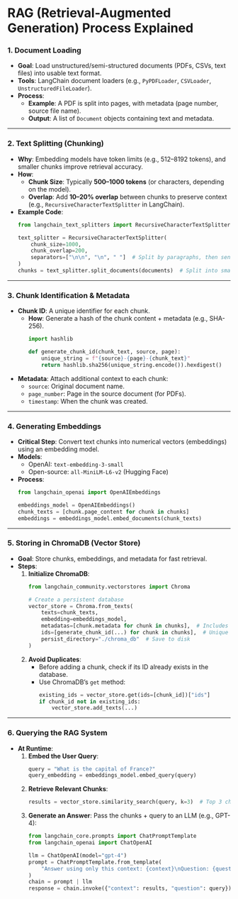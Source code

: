 # **RAG (Retrieval-Augmented Generation) Process Explained**  

### **1. Document Loading**  
- **Goal**: Load unstructured/semi-structured documents (PDFs, CSVs, text files) into usable text format.  
- **Tools**: LangChain document loaders (e.g., `PyPDFLoader`, `CSVLoader`, `UnstructuredFileLoader`).  
- **Process**:  
  - **Example**: A PDF is split into pages, with metadata (page number, source file name).  
  - **Output**: A list of `Document` objects containing text and metadata.  

---

### **2. Text Splitting (Chunking)**  
- **Why**: Embedding models have token limits (e.g., 512–8192 tokens), and smaller chunks improve retrieval accuracy.  
- **How**:  
  - **Chunk Size**: Typically **500–1000 tokens** (or characters, depending on the model).  
  - **Overlap**: Add **10–20% overlap** between chunks to preserve context (e.g., `RecursiveCharacterTextSplitter` in LangChain).  
- **Example Code**:  
  ```python
  from langchain_text_splitters import RecursiveCharacterTextSplitter

  text_splitter = RecursiveCharacterTextSplitter(
      chunk_size=1000,  
      chunk_overlap=200,  
      separators=["\n\n", "\n", " "]  # Split by paragraphs, then sentences
  )
  chunks = text_splitter.split_documents(documents)  # Split into smaller `Document` objects
  ```

---

### **3. Chunk Identification & Metadata**  
- **Chunk ID**: A unique identifier for each chunk.  
  - **How**: Generate a hash of the chunk content + metadata (e.g., SHA-256).  
    ```python
    import hashlib

    def generate_chunk_id(chunk_text, source, page):
        unique_string = f"{source}-{page}-{chunk_text}"
        return hashlib.sha256(unique_string.encode()).hexdigest()
    ```  
- **Metadata**: Attach additional context to each chunk:  
  - `source`: Original document name.  
  - `page_number`: Page in the source document (for PDFs).  
  - `timestamp`: When the chunk was created.  

---

### **4. Generating Embeddings**  
- **Critical Step**: Convert text chunks into numerical vectors (embeddings) using an embedding model.  
- **Models**:  
  - OpenAI: `text-embedding-3-small`  
  - Open-source: `all-MiniLM-L6-v2` (Hugging Face)  
- **Process**:  
  ```python
  from langchain_openai import OpenAIEmbeddings

  embeddings_model = OpenAIEmbeddings()
  chunk_texts = [chunk.page_content for chunk in chunks]
  embeddings = embeddings_model.embed_documents(chunk_texts)
  ```

---

### **5. Storing in ChromaDB (Vector Store)**  
- **Goal**: Store chunks, embeddings, and metadata for fast retrieval.  
- **Steps**:  
  1. **Initialize ChromaDB**:  
     ```python
     from langchain_community.vectorstores import Chroma

     # Create a persistent database
     vector_store = Chroma.from_texts(
         texts=chunk_texts,
         embedding=embeddings_model,
         metadatas=[chunk.metadata for chunk in chunks],  # Includes source, page, etc.
         ids=[generate_chunk_id(...) for chunk in chunks],  # Unique IDs
         persist_directory="./chroma_db"  # Save to disk
     )
     ```  
  2. **Avoid Duplicates**:  
     - Before adding a chunk, check if its ID already exists in the database.  
     - Use ChromaDB’s `get` method:  
       ```python
       existing_ids = vector_store.get(ids=[chunk_id])["ids"]
       if chunk_id not in existing_ids:
           vector_store.add_texts(...)
       ```

---

### **6. Querying the RAG System**  
- **At Runtime**:  
  1. **Embed the User Query**:  
     ```python
     query = "What is the capital of France?"
     query_embedding = embeddings_model.embed_query(query)
     ```  
  2. **Retrieve Relevant Chunks**:  
     ```python
     results = vector_store.similarity_search(query, k=3)  # Top 3 chunks
     ```  
  3. **Generate an Answer**: Pass the chunks + query to an LLM (e.g., GPT-4):  
     ```python
     from langchain_core.prompts import ChatPromptTemplate
     from langchain_openai import ChatOpenAI

     llm = ChatOpenAI(model="gpt-4")
     prompt = ChatPromptTemplate.from_template(
         "Answer using only this context: {context}\nQuestion: {question}"
     )
     chain = prompt | llm
     response = chain.invoke({"context": results, "question": query})
     ```
